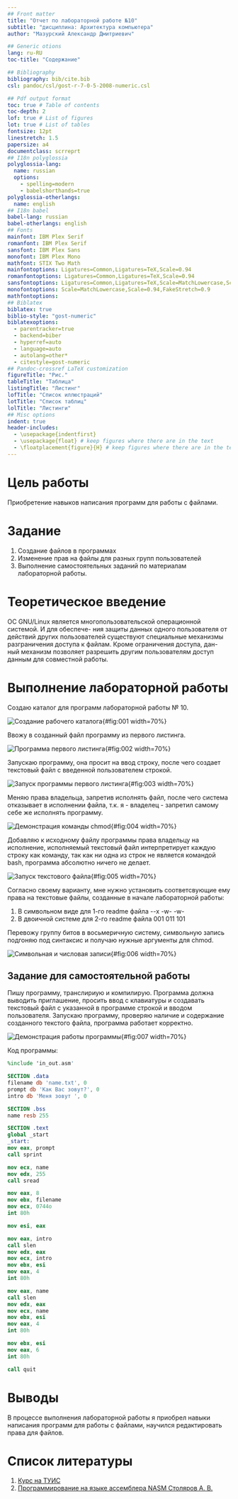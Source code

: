 ```yaml
---
## Front matter
title: "Отчет по лабораторной работе №10"
subtitle: "дисциплина: Архитектура компьютера"
author: "Мазурский Александр Дмитриевич"

## Generic otions
lang: ru-RU
toc-title: "Содержание"

## Bibliography
bibliography: bib/cite.bib
csl: pandoc/csl/gost-r-7-0-5-2008-numeric.csl

## Pdf output format
toc: true # Table of contents
toc-depth: 2
lof: true # List of figures
lot: true # List of tables
fontsize: 12pt
linestretch: 1.5
papersize: a4
documentclass: scrreprt
## I18n polyglossia
polyglossia-lang:
  name: russian
  options:
	- spelling=modern
	- babelshorthands=true
polyglossia-otherlangs:
  name: english
## I18n babel
babel-lang: russian
babel-otherlangs: english
## Fonts
mainfont: IBM Plex Serif
romanfont: IBM Plex Serif
sansfont: IBM Plex Sans
monofont: IBM Plex Mono
mathfont: STIX Two Math
mainfontoptions: Ligatures=Common,Ligatures=TeX,Scale=0.94
romanfontoptions: Ligatures=Common,Ligatures=TeX,Scale=0.94
sansfontoptions: Ligatures=Common,Ligatures=TeX,Scale=MatchLowercase,Scale=0.94
monofontoptions: Scale=MatchLowercase,Scale=0.94,FakeStretch=0.9
mathfontoptions:
## Biblatex
biblatex: true
biblio-style: "gost-numeric"
biblatexoptions:
  - parentracker=true
  - backend=biber
  - hyperref=auto
  - language=auto
  - autolang=other*
  - citestyle=gost-numeric
## Pandoc-crossref LaTeX customization
figureTitle: "Рис."
tableTitle: "Таблица"
listingTitle: "Листинг"
lofTitle: "Список иллюстраций"
lotTitle: "Список таблиц"
lolTitle: "Листинги"
## Misc options
indent: true
header-includes:
  - \usepackage{indentfirst}
  - \usepackage{float} # keep figures where there are in the text
  - \floatplacement{figure}{H} # keep figures where there are in the text
---
```


# Цель работы

Приобретение навыков написания программ для работы с файлами.

# Задание

1. Создание файлов в программах
2. Изменение прав на файлы для разных групп пользователей
3. Выполнение самостоятельных заданий по материалам лабораторной работы.

# Теоретическое введение

ОС GNU/Linux является многопользовательской операционной системой. И для обеспече-
ния защиты данных одного пользователя от действий других пользователей существуют
специальные механизмы разграничения доступа к файлам. Кроме ограничения доступа, дан-
ный механизм позволяет разрешить другим пользователям доступ данным для совместной
работы.

# Выполнение лабораторной работы

Создаю каталог для программ лабораторной работы № 10.

![Создание рабочего каталога](image/1.jpg){#fig:001 width=70%}

Ввожу в созданный файл программу из первого листинга.

![Программа первого листинга](image/7.jpg){#fig:002 width=70%}

Запускаю программу, она просит на ввод строку, 
после чего создает текстовый файл с введенной пользователем строкой.

![Запуск программы первого листинга](image/2.jpg){#fig:003 width=70%}

Меняю права владельца, запретив исполнять файл, 
после чего система отказывает в исполнении файла, 
т.к. я - владелец - запретил самому себе же исполнять программу.

![Демонстрация команды chmod](image/3.jpg){#fig:004 width=70%}

Добавляю к исходному файлу программы права владельцу на исполнение, исполняемый текстовый файл интерпретирует каждую строку как команду, 
так как ни одна из строк не является командой bash, программа абсолютно ничего не делает.

![Запуск текстового файла](image/4.jpg){#fig:005 width=70%}

Согласно своему варианту, мне нужно установить соответсвующие ему права на текстовые файлы, созданные в начале лабораторной работы:

1. В символьном виде для 1-го readme файла --x -w- -w-
2. В двоичной системе для 2-го readme файла 001 011 101

Перевожу группу битов в восьмеричную систему, 
символьную запись подгоняю под синтаксис и получаю нужные аргументы для chmod. 

![Символьная и числовая записи](image/5.jpg){#fig:006 width=70%}

## Задание для самостоятельной работы

Пишу программу, транслириую и компилирую. Программа должна выводить приглашение, 
просить ввод с клавиатуры и создавать текстовый файл с указанной в программе строкой и вводом пользователя.
Запускаю программу, проверяю наличие и содержание созданного текстого файла, программа работает корректно.

![Демонстрация работы программы](image/6.jpg){#fig:007 width=70%}

Код программы: 

```NASM
%include 'in_out.asm'

SECTION .data
filename db 'name.txt', 0
prompt db 'Как Вас зовут?', 0
intro db 'Меня зовут ', 0

SECTION .bss
name resb 255

SECTION .text
global _start
_start:
mov eax, prompt
call sprint

mov ecx, name
mov edx, 255
call sread

mov eax, 8
mov ebx, filename
mov ecx, 0744o
int 80h

mov esi, eax

mov eax, intro
call slen
mov edx, eax
mov ecx, intro
mov ebx, esi
mov eax, 4
int 80h

mov eax, name
call slen
mov edx, eax
mov ecx, name
mov ebx, esi
mov eax, 4
int 80h

mov ebx, esi
mov eax, 6
int 80h

call quit
```

# Выводы

В процессе выполнения лабораторной работы я приобрел навыки написания программ для работы с файлами, научился редактировать права для файлов.

# Список литературы

1. [Курс на ТУИС](https://esystem.rudn.ru/course/view.php?id=112)
2. [Программирование на языке ассемблера NASM Столяров А. В.](https://esystem.rudn.ru/pluginfile.php/2088953/mod_resource/content/2/%D0%A1%D1%82%D0%BE%D0%BB%D1%8F%D1%80%D0%BE%D0%B2%20%D0%90.%20%D0%92.%20-%20%D0%9F%D1%80%D0%BE%D0%B3%D1%80%D0%B0%D0%BC%D0%BC%D0%B8%D1%80%D0%BE%D0%B2%D0%B0%D0%BD%D0%B8%D0%B5%20%D0%BD%D0%B0%20%D1%8F%D0%B7%D1%8B%D0%BA%D0%B5%20%D0%B0%D1%81%D1%81%D0%B5%D0%BC%D0%B1%D0%BB%D0%B5%D1%80%D0%B0%20NASM%20%D0%B4%D0%BB%D1%8F%20%D0%9E%D0%A1%20Unix.pdf)
